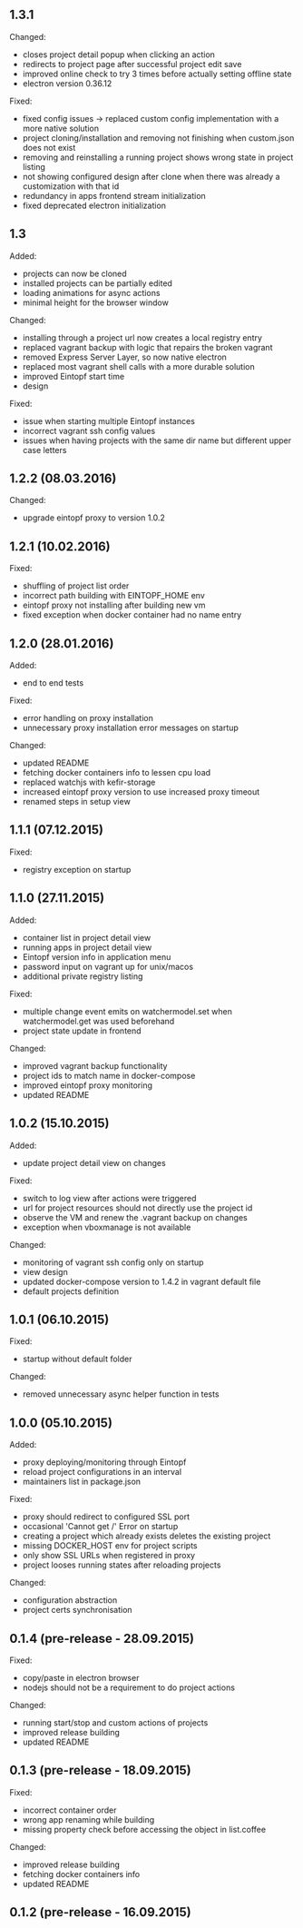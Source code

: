## 1.3.1

Changed:

- closes project detail popup when clicking an action
- redirects to project page after successful project edit save
- improved online check to try 3 times before actually setting offline state
- electron version 0.36.12

Fixed:

- fixed config issues -> replaced custom config implementation with a more native solution 
- project cloning/installation and removing not finishing when custom.json does not exist
- removing and reinstalling a running project shows wrong state in project listing
- not showing configured design after clone when there was already a customization with that id
- redundancy in apps frontend stream initialization
- fixed deprecated electron initialization

## 1.3

Added:

- projects can now be cloned
- installed projects can be partially edited
- loading animations for async actions
- minimal height for the browser window

Changed:

- installing through a project url now creates a local registry entry
- replaced vagrant backup with logic that repairs the broken vagrant
- removed Express Server Layer, so now native electron
- replaced most vagrant shell calls with a more durable solution
- improved Eintopf start time
- design

Fixed:

- issue when starting multiple Eintopf instances
- incorrect vagrant ssh config values
- issues when having projects with the same dir name but different upper case letters


## 1.2.2 (08.03.2016)

Changed:

- upgrade eintopf proxy to version 1.0.2

## 1.2.1 (10.02.2016)

Fixed:

- shuffling of project list order
- incorrect path building with EINTOPF_HOME env
- eintopf proxy not installing after building new vm
- fixed exception when docker container had no name entry

## 1.2.0 (28.01.2016)

Added:

- end to end tests

Fixed:

- error handling on proxy installation
- unnecessary proxy installation error messages on startup

Changed:

- updated README
- fetching docker containers info to lessen cpu load
- replaced watchjs with kefir-storage
- increased eintopf proxy version to use increased proxy timeout
- renamed steps in setup view

## 1.1.1 (07.12.2015)

Fixed:

- registry exception on startup

## 1.1.0 (27.11.2015)

Added:

- container list in project detail view
- running apps in project detail view
- Eintopf version info in application menu
- password input on vagrant up for unix/macos
- additional private registry listing

Fixed: 

- multiple change event emits on watchermodel.set when watchermodel.get was used beforehand
- project state update in frontend

Changed:
 
- improved vagrant backup functionality
- project ids to match name in docker-compose
- improved eintopf proxy monitoring
- updated README

## 1.0.2 (15.10.2015)

Added: 

- update project detail view on changes

Fixed:

- switch to log view after actions were triggered
- url for project resources should not directly use the project id
- observe the VM and renew the .vagrant backup on changes
- exception when vboxmanage is not available

Changed:

- monitoring of vagrant ssh config only on startup
- view design
- updated docker-compose version to 1.4.2 in vagrant default file
- default projects definition

## 1.0.1 (06.10.2015)

Fixed:
 
- startup without default folder

Changed:

- removed unnecessary async helper function in tests 

## 1.0.0 (05.10.2015)

Added:
 
- proxy deploying/monitoring through Eintopf
- reload project configurations in an interval
- maintainers list in package.json

Fixed:
 
- proxy should redirect to configured SSL port
- occasional 'Cannot get /' Error on startup
- creating a project which already exists deletes the existing project
- missing DOCKER_HOST env for project scripts
- only show SSL URLs when registered in proxy
- project looses running states after reloading projects

Changed:
 
- configuration abstraction
- project certs synchronisation

## 0.1.4 (pre-release - 28.09.2015)

Fixed:
 
- copy/paste in electron browser
- nodejs should not be a requirement to do project actions

Changed:

- running start/stop and custom actions of projects
- improved release building
- updated README

## 0.1.3 (pre-release - 18.09.2015)

Fixed:
 
- incorrect container order
- wrong app renaming while building
- missing property check before accessing the object in list.coffee

Changed:
 
- improved release building
- fetching docker containers info
- updated README

## 0.1.2 (pre-release - 16.09.2015)